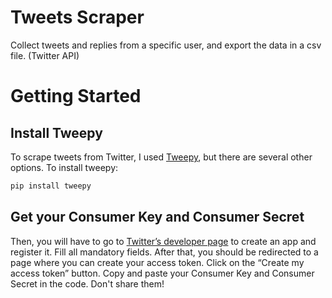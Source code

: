 # Tweets Scraper
Collect tweets and replies from a specific user, and export the data in a csv file. (Twitter API)

# Getting Started
## Install Tweepy
To scrape tweets from Twitter, I used [Tweepy](http://docs.tweepy.org/en/latest/getting_started.html), but there are several other options. 
To install tweepy:
  ```python
  pip install tweepy
  ```
## Get your Consumer Key and Consumer Secret
Then, you will have to go to [Twitter’s developer page](https://developer.twitter.com/en/apps) to create an app and register it. 
Fill all mandatory fields. After that, you should be redirected to a page where you can create your access token. Click on the “Create my access token” button. Copy and paste your Consumer Key and Consumer Secret in the code. Don't share them!
